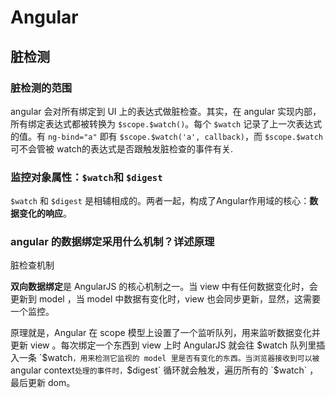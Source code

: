 # Angular

## 脏检测

### 脏检测的范围

angular 会对所有绑定到 UI 上的表达式做脏检查。其实，在 angular 实现内部，所有绑定表达式都被转换为 `$scope.$watch()`。每个 `$watch` 记录了上一次表达式的值。有 `ng-bind="a"` 即有 `$scope.$watch('a', callback)`，而 `$scope.$watch` 可不会管被 watch的表达式是否跟触发脏检查的事件有关.

### 监控对象属性：`$watch`和 `$digest`

`$watch` 和 `$digest` 是相辅相成的。两者一起，构成了Angular作用域的核心：**数据变化的响应**。

### angular 的数据绑定采用什么机制？详述原理

脏检查机制

**双向数据绑定**是 AngularJS 的核心机制之一。当 view 中有任何数据变化时，会更新到 model ，当 model 中数据有变化时，view 也会同步更新，显然，这需要一个监控。

原理就是，Angular 在 scope 模型上设置了一个监听队列，用来监听数据变化并更新 view 。每次绑定一个东西到 view 上时 AngularJS 就会往 $watch 队列里插入一条 `$watch` ，用来检测它监视的 model 里是否有变化的东西。当浏览器接收到可以被 `angular context` 处理的事件时， `$digest` 循环就会触发，遍历所有的 `$watch` ，最后更新 dom。

